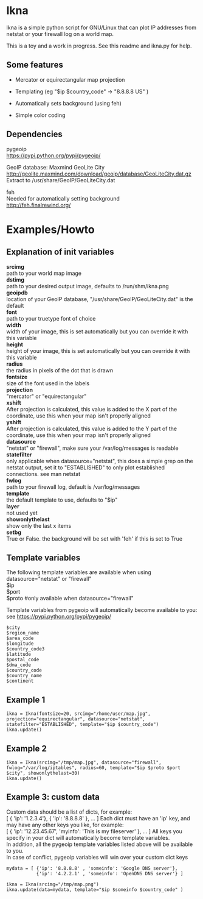 Ikna
====

Ikna is a simple python script for GNU/Linux that can plot IP addresses 
from netstat or your firewall log on a world map. 

This is a toy and a work in progress. See this readme and ikna.py for help.


Some features
--------------
* Mercator or equirectangular map projection

* Templating (eg "$ip $country_code" -> "8.8.8.8 US" )

* Automatically sets background (using feh)

* Simple color coding


Dependencies
------------

pygeoip  
https://pypi.python.org/pypi/pygeoip/

GeoIP database: Maxmind GeoLite City  
http://geolite.maxmind.com/download/geoip/database/GeoLiteCity.dat.gz  
Extract to /usr/share/GeoIP/GeoLiteCity.dat  

feh   
Needed for automatically setting background  
http://feh.finalrewind.org/  


Examples/Howto
==============

Explanation of init variables
-----------------------------

**srcimg**  
path to your world map image  
**dstimg**  
path to your desired output image, defaults to /run/shm/ikna.png  
**geoipdb**  
location of your GeoIP database, "/usr/share/GeoIP/GeoLiteCity.dat" is the default  
**font**  
path to your truetype font of choice  
**width**  
width of your image, this is set automatically but you can override it with this variable  
**height**  
height of your image, this is set automatically but you can override it with this variable  
**radius**  
the radius in pixels of the dot that is drawn  
**fontsize**  
size of the font used in the labels  
**projection**  
"mercator" or "equirectangular"  
**xshift**  
After projection is calculated, this value is added to the X part of the coordinate, use this when your map isn't properly aligned  
**yshift**  
After projection is calculated, this value is added to the Y part of the coordinate, use this when your map isn't properly aligned  
**datasource**  
"netstat" or "firewall", make sure your /var/log/messages is readable  
**statefilter**  
only applicable when datasource="netstat", this does a simple grep on the netstat output, set it to "ESTABLISHED" to only plot established connections. see man netstat  
**fwlog**  
path to your firewall log, default is /var/log/messages  
**template**  
the default template to use, defaults to "$ip"  
**layer**  
not used yet  
**showonlythelast**  
show only the last x items  
**setbg**  
True or False. the background will be set with 'feh' if this is set to True  



Template variables
------------------

The following template variables are available when using datasource="netstat" or "firewall"  
    $ip  
    $port  
    $proto    #only available when datasource="firewall"  

Template variables from pygeoip will automatically become available to you:
see https://pypi.python.org/pypi/pygeoip/  

    $city  
    $region_name  
    $area_code  
    $longitude  
    $country_code3  
    $latitude  
    $postal_code  
    $dma_code  
    $country_code  
    $country_name  
    $continent  
  
 

Example 1
---------

    ikna = Ikna(fontsize=20, srcimg="/home/user/map.jpg", projection="equirectangular", datasource="netstat", statefilter="ESTABLISHED", template="$ip $country_code")  
    ikna.update()


Example 2
---------
    ikna = Ikna(srcimg="/tmp/map.jpg", datasource="firewall", fwlog="/var/log/iptables", radius=60, template="$ip $proto $port $city", showonlythelast=30)  
    ikna.update()

Example 3: custom data
----------------------

Custom data should be a list of dicts, for example:  
    [ { 'ip': '1.2.3.4'}, { 'ip': '8.8.8.8' }, ... ]
Each dict must have an 'ip' key, and may have any other keys you like, for example:  
    [ { 'ip': '12.23.45.67', 'myinfo': 'This is my fileserver' }, ... ]
All keys you specify in your dict will automatically become template variables.   
In addition, all the pygeoip template variables listed above will be available to you.   
In case of conflict, pygeoip variables will win over your custom dict keys  

    mydata = [ {'ip': '8.8.8.8' , 'someinfo': 'Google DNS server'},
               {'ip': '4.2.2.1' , 'someinfo': 'OpenDNS DNS server'} ]

    ikna = Ikna(srcimg="/tmp/map.png")
    ikna.update(data=mydata, template="$ip $someinfo $country_code" )

